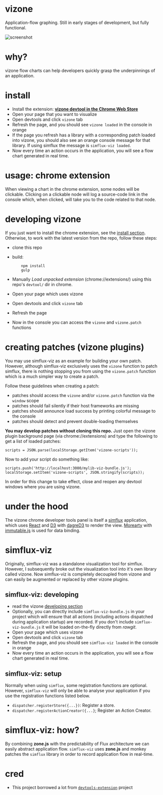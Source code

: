 vizone
======

Application-flow graphing.
Still in early stages of development, but fully functional.

![screenshot](https://lh6.googleusercontent.com/dh3psZcxaajmkV-q3oR40t8oCiTTieJhkxmpMoMw7VXvhdyzEWWbuQ3Df8XW-Kk88IeK3IzqXg=s1280-h800-e365-rw)

why?
====

vizone flow charts can help developers quickly grasp the underpinnings of an application.

install
=======

- Install the extension: **[vizone devtool in the Chrome Web Store](https://chrome.google.com/webstore/detail/vizone-devtool/idfhbgmlikkpjkkfaeajolmofdkaoinb)**
- Open your page that you want to visualize
- Open devtools and click `vizone` tab
- Refresh the page, and you should see `vizone loaded` in the console in orange
- If the page you refresh has a library with a corresponding patch loaded into vizone, you should
  also see an orange console message for that library. If using simflux the message is `simflux-viz loaded`.
- Now every time an action occurs in the application, you will see a flow chart generated in real time.

usage: chrome extension
=======================

When viewing a chart in the chrome extension, some nodes will be clickable. Clicking on a clickable
node will log a source-code link in the console which, when clicked, will take you to the code
related to that node.

developing vizone
=======

If you just want to install the chrome extension, see the [install section](#install).
Otherwise, to work with the latest version from the repo, follow these steps:

- clone this repo
- build:


          npm install
          gulp


- Manually *Load unpacked extension* (chrome://extensions/) using this repo's `devtool/` dir in chrome.
- Open your page which uses vizone
- Open devtools and click `vizone` tab
- Refresh the page
- Now in the console you can access the `vizone` and `vizone.patch` functions

creating patches (vizone plugins)
========

You may use simflux-viz as an example for building your own patch. However, although simflux-viz
exclusively uses the `vizone` function to patch simflux, there is nothing stopping you from
using the `vizone.patch` function which is a much simpler way to create a patch.

Follow these guidelines when creating a patch:

- patches should access the `vizone` and/or `vizone.patch` function via the `window` scope
- patches should fail silently if their host frameworks are missing
- patches should announce load success by printing colorful message to the console
- patches should detect and prevent double-loading themselves

**You may develop patches without cloning this repo.** Just open the vizone plugin
background page (via chrome://extensions) and type the following to get a list of
loaded patches:

    scripts = JSON.parse(localStorage.getItem('vizone-scripts'));

Now to add your script do something like:

    scripts.push('http://localhost:3000/mylib-viz-bundle.js');
    localStorage.setItem('vizone-scripts', JSON.stringify(scripts));

In order for this change to take effect, close and reopen any devtool windows
where you are using vizone.

under the hood
=======

The vizone chrome developer tools panel is itself a [simflux](https://github.com/gilbox/simflux)
application, which uses [React](https://github.com/facebook/react) and [D3](http://d3js.org/) with
[dagreD3](https://github.com/cpettitt/dagre-d3)
to render the view. [Morearty](https://github.com/moreartyjs/moreartyjs)
with [immutable.js](https://github.com/facebook/immutable-js) is used for data binding.


simflux-viz
=====

Originally, simflux-viz was a standalone visualization tool for simflux. However,
I subsequently broke out the visualization tool into it's own library called vizone.
Now simflux-viz is completely decoupled from vizone and can easily be augmented or replaced
by other vizone plugins.

simflux-viz: developing
----------

- read the vizone [developing section](#developing-vizone)
- Optionally, you can directly include `simflux-viz-bundle.js` in your project which will ensure that
  all actions (including actions dispatched during application startup) are recorded. If you don't
  include `simflux-viz-bundle.js` it will be loaded on-the-fly directly from *rawgit*.
- Open your page which uses vizone
- Open devtools and click `vizone` tab
- Refresh the page, and you should see `simflux-viz loaded` in the console in orange
- Now every time an action occurs in the application, you will see a flow chart generated in real time.

simflux-viz: setup
-----

Normally when using `simflux`, some registration functions are optional. However, `simflux-viz`
will only be able to analyse your application if you use the registration functions listed below.

- `dispatcher.registerStore({...})`: Register a store.
- `dispatcher.registerActionCreator({...}`; Register an Action Creator.

simflux-viz: how?
====

By combining **zone.js** with the predictability of Flux architecture we can easily abstract
application flow. `simflux-viz` uses **zone.js** and monkey patches the `simflux` library
in order to record application flow in real-time.

cred
====

- This project borrowed a lot from [`devtools-extension`](https://github.com/thingsinjars/devtools-extension) project